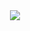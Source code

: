 <div align="center">
   <img src="https://capsule-render.vercel.app/api?type=Rounded&color=auto&height=100&section=header&text=JungYeon&fontSize=30&animation=twinkling" />
</div>
